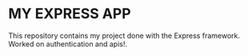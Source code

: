 MY EXPRESS APP
====
This repository contains my project done with the Express framework.
Worked on authentication and apis!.
